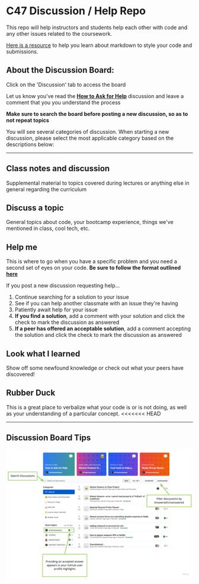 # C47 Discussion / Help Repo
This repo will help instructors and students help each other with code and any other issues related to the coursework.


[Here is a resource](https://guides.github.com/features/mastering-markdown/) to help you learn about markdown to style your code and submissions.

## About the Discussion Board:
Click on the 'Discussion' tab to access the board

Let us know you've read the **[How to Ask for Help](https://github.com/nss-day-cohort-47/C47-Discussions/discussions/1)** discussion and leave a comment that you you understand the process 

**Make sure to search the board before posting a new discussion, so as to not repeat topics**

You will see several categories of discussion. When starting a new discussion, please select the most applicable category based on the descriptions below:

<hr>

## Class notes and discussion
Supplemental material to topics covered during lectures or anything else in general regarding the curriculum

## Discuss a topic
General topics about code, your bootcamp experience, things we've mentioned in class, cool tech, etc.

## Help me
This is where to go when you have a specific problem and you need a second set of eyes on your code. **Be sure to follow the format outlined [here](https://github.com/nss-day-cohort-47/C47-Discussions/discussions/1)**

If you post a new discussion requesting help...
1. Continue searching for a solution to your issue
1. See if you can help another classmate with an issue they're having
1. Patiently await help for your issue
2. **If you find a solution**, add a comment with your solution and click the check to mark the discussion as answered
2. **If a peer has offered an acceptable solution**, add a comment accepting the solution and click the check to mark the discussion as answered

## Look what I learned
Show off some newfound knowledge or check out what your peers have discovered!

## Rubber Duck
This is a great place to verbalize what your code is or is not doing, as well as your understanding of a particular concept.
<<<<<<< HEAD

<hr>

## Discussion Board Tips

![Discussion Hints](./assets/discussion-example.jpg)
